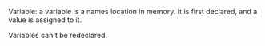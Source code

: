 Variable: a variable is a names location in memory. It is first declared, and a value is assigned to it.

Variables can't be redeclared.

